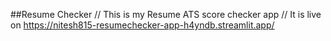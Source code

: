 ##Resume Checker //
This is my Resume ATS score checker app //
It is live on https://nitesh815-resumechecker-app-h4yndb.streamlit.app/
